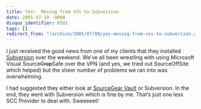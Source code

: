 ```yaml
---
title: Yes!  Moving from VSS to Subversion
date: 2005-07-10 -0800
disqus_identifier: 8581
tags: []
redirect_from: "/archive/2005/07/09/yes-moving-from-vss-to-subversion.aspx/"
---
```


I just received the good news from one of my clients that they installed
[Subversion](http://subversion.tigris.org/) over the weekend. We’ve all
been wrestling with using Microsoft Visual Source~~Crap~~Safe over the
VPN (and yes, we tried out SourceOffSite which helped) but the sheer
number of problems we ran into was overwhelming.

I had suggested they either look at [SourceGear
Vault](http://sourcegear.com/vault/) or Subversion. In the end, they
went with Subversion which is fine by me. That’s just one less SCC
Provider to deal with. Sweeeeet!

